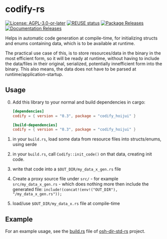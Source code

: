 <!--
SPDX-FileCopyrightText: 2022 - 2023 Robin Vobruba <hoijui.quaero@gmail.com>

SPDX-License-Identifier: CC0-1.0
-->

# codify-rs

[![License: AGPL-3.0-or-later](
    https://img.shields.io/badge/License-AGPL%203.0+-blue.svg)](
    LICENSE.txt)
[![REUSE status](
    https://api.reuse.software/badge/github.com/hoijui/codify-rs)](
    https://api.reuse.software/info/github.com/hoijui/codify-rs)
[![Package Releases](
    https://img.shields.io/crates/v/codify_hoijui.svg?color=fc8d62&logo=rust)](
    https://crates.io/crates/codify_hoijui)
[![Documentation Releases](
    https://img.shields.io/badge/docs.rs-codify_hoijui-66c2a5?labelColor=555555&logo=docs.rs)](
    https://docs.rs/codify_hoijui)

Helps in automatic code generation at compile-time,
for initializing structs and enums containing data,
which is to be available at runtime.

The practical use case of this,
is to store resources/data in the binary in the most efficient form,
so it will be ready at runtime,
without having to include the data/files
in their original, serialized, potentially innefficient form
into the binary.
This also means, the data does not have to be parsed
at runtime/application-startup.

## Usage

0. Add this library to your normal and build dependencies in cargo:

    ```toml
    [dependencies]
    codify = { version = "0.3", package = "codify_hoijui" }

    [build-dependencies]
    codify = { version = "0.3", package = "codify_hoijui" }
    ```

1. in your `build.rs`, load some data from resource files
    into structs/enums, using serde
2. in your `build.rs`, call `Codify::init_code()` on that data,
    creating init code.
3. write that code into a `$OUT_DIR/my_data_x_gen.rs` file
4. Create a proxy source file under `src/` -
    for example `src/my_data_x_gen.rs` -
    which does nothing more then include the generated file:
    `include!(concat!(env!("OUT_DIR"), "/my_data_x_gen.rs"));`
5. load/use `$OUT_DIR/my_data_x.rs` file at compile-time

## Example

For an example usage,
see the [build.rs](
https://github.com/hoijui/osh-dir-std-rs/blob/master/build.rs)
file of [osh-dir-std-rs](
https://github.com/hoijui/osh-dir-std-rs/) project.
